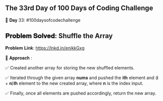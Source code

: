 The 33rd Day of 100 Days of Coding Challenge
----------------------------------------------

📌 𝐃𝐚𝐲 33: #100daysofcodechallenge

𝐏𝐫𝐨𝐛𝐥𝐞𝐦 𝐒𝐨𝐥𝐯𝐞𝐝: Shuffle the Array
----------------------------------------------
𝐏𝐫𝐨𝐛𝐥𝐞𝐦 𝐋𝐢𝐧𝐤: https://lnkd.in/enjkkGxg

📌 𝐀𝐩𝐩𝐫𝐨𝐚𝐜𝐡 :

✅ Created another array for storing the new shuffled elements.

✅ Iterated through the given array 𝐧𝐮𝐦𝐬 and pushed the 𝐢𝐭𝐡 element and (𝐢 + 𝐧)𝐭𝐡 element to the new created array, where 𝐧 is the index input.

✅ Finally, once all elements are pushed accordingly, return the new array.
